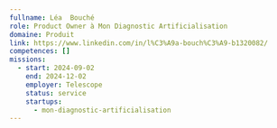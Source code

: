 ```yaml
---
fullname: Léa  Bouché
role: Product Owner à Mon Diagnostic Artificialisation
domaine: Produit
link: https://www.linkedin.com/in/l%C3%A9a-bouch%C3%A9-b1320082/
competences: []
missions:
  - start: 2024-09-02
    end: 2024-12-02
    employer: Telescope
    status: service
    startups:
      - mon-diagnostic-artificialisation
---
```

